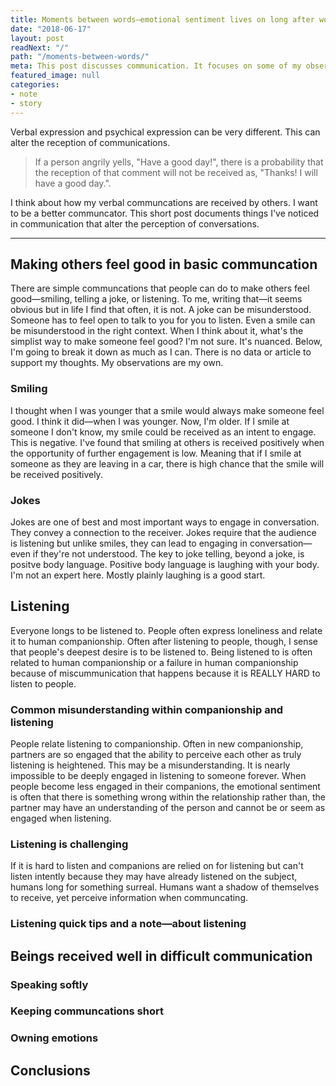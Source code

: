 ```yaml
---
title: Moments between words—emotional sentiment lives on long after words
date: "2018-06-17"
layout: post
readNext: "/"
path: "/moments-between-words/"
meta: This post discusses communication. It focuses on some of my observations on comunication and how communications may be received.
featured_image: null
categories:
- note
- story
---
```


Verbal expression and psychical expression can be very different. This can alter the reception of communications.

> If a person angrily yells, "Have a good day!", there is a probability that the reception of that comment will not be received as, "Thanks! I will have a good day.".

I think about how my verbal communcations are received by others. I want to be a better communcator. This short post documents things I've noticed in communication that alter the perception of conversations.

----

## Making others feel good in basic communcation

There are simple communcations that people can do to make others feel good—smiling, telling a joke, or listening. To me, writing that—it seems obvious but in life I find that often, it is not. A joke can be misunderstood. Someone has to feel open to talk to you for you to listen. Even a smile can be misunderstood in the right context. When I think about it, what's the simplist way to make someone feel good? I'm not sure. It's nuanced. Below, I'm going to break it down as much as I can. There is no data or article to support my thoughts. My observations are my own.

### Smiling

I thought when I was younger that a smile would always make someone feel good. I think it did—when I was younger. Now, I'm older. If I smile at someone I don't know, my smile could be received as an intent to engage. This is negative. I've found that smiling at others is received positively when the opportunity of further engagement is low. Meaning that if I smile at someone as they are leaving in a car, there is high chance that the smile will be received positively.

### Jokes

Jokes are one of best and most important ways to engage in conversation. They convey a connection to the receiver. Jokes require that the audience is listening but unlike smiles, they can lead to engaging in conversation—even if they're not understood. The key to joke telling, beyond a joke, is positve body language. Positive body language is laughing with your body. I'm not an expert here. Mostly plainly laughing is a good start.

## Listening

Everyone longs to be listened to. People often express loneliness and relate it to human companionship. Often after listening to people, though, I sense that people's deepest desire is to be listened to. Being listened to is often related to human companionship or a failure in human companionship because of miscummunication that happens because it is REALLY HARD to listen to people.

### Common misunderstanding within companionship and listening

People relate listening to companionship. Often in new companionship, partners are so  engaged that the ability to perceive each other as truly listening is heightened. This may be a misunderstanding. It is nearly impossible to be deeply engaged in listening to someone forever. When people become less engaged in their companions, the emotional sentiment is often that there is something wrong within the relationship rather than, the partner may have an understanding of the person and cannot be or seem as engaged when listening.

### Listening is challenging

If it is hard to listen and companions are relied on for listening but can't listen intently because they may have already listened on the subject, humans long for something surreal. Humans want a shadow of themselves to receive, yet perceive information when communcating.

### Listening quick tips and a note—about listening


## Beings received well in difficult communication

### Speaking softly

### Keeping communcations short

### Owning emotions

## Conclusions
